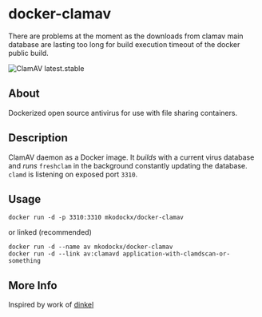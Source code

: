 # docker-clamav

There are problems at the moment as the downloads from clamav main database are lasting too long for build execution timeout of the docker public build.

![ClamAV latest.stable](https://img.shields.io/badge/ClamAV-latest.stable-brightgreen.svg?style=flat-square)

## About
Dockerized open source antivirus for use with file sharing containers.

## Description
ClamAV daemon as a Docker image. It *builds* with a current virus database and
*runs* `freshclam` in the background constantly updating the database. `clamd`
is listening on exposed port `3310`.

## Usage

    docker run -d -p 3310:3310 mkodockx/docker-clamav

or linked (recommended)

    docker run -d --name av mkodockx/docker-clamav
    docker run -d --link av:clamavd application-with-clamdscan-or-something

## More Info
Inspired by work of [dinkel](https://github.com/dinkel)
